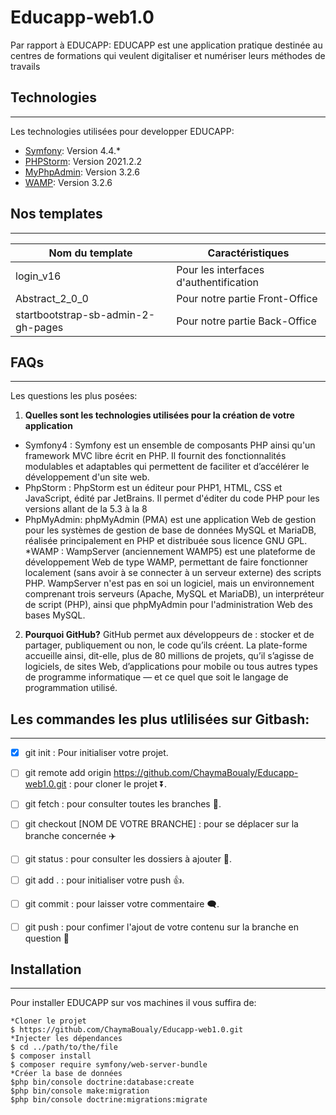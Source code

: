 # Educapp-web1.0
Par rapport à EDUCAPP:  EDUCAPP est une application pratique destinée au centres de formations qui veulent digitaliser et numériser leurs méthodes de travails
## Technologies
***
Les technologies utilisées pour developper EDUCAPP:
* [Symfony](https://symfony.com): Version 4.4.*
* [PHPStorm](https://www.jetbrains.com/fr-fr/phpstorm): Version 2021.2.2
* [MyPhpAdmin](https://www.phpmyadmin.net): Version 3.2.6
* [WAMP](https://www.phpmyadmin.net): Version 3.2.6	

## Nos templates 
***
| Nom du template | Caractéristiques |
| ------------- | ------------- |
| login_v16 | Pour les interfaces d'authentification  |
| Abstract_2_0_0| Pour notre partie Front-Office  |
| startbootstrap-sb-admin-2-gh-pages | Pour notre partie Back-Office  |

## FAQs
***
Les questions les plus posées: 
1. **Quelles sont les technologies utilisées pour la création de votre application**
* Symfony4 : Symfony est un ensemble de composants PHP ainsi qu'un framework MVC libre écrit en PHP. Il fournit des fonctionnalités modulables et adaptables qui permettent de faciliter et d’accélérer le développement d'un site web.
* PhpStorm : PhpStorm est un éditeur pour PHP1, HTML, CSS et JavaScript, édité par JetBrains.
Il permet d'éditer du code PHP pour les versions allant de la 5.3 à la 8
* PhpMyAdmin: phpMyAdmin (PMA) est une application Web de gestion pour les systèmes de gestion de base de données MySQL et MariaDB, réalisée principalement en PHP et distribuée sous licence GNU GPL.
*WAMP : WampServer (anciennement WAMP5) est une plateforme de développement Web de type WAMP, permettant de faire fonctionner localement (sans avoir à se connecter à un serveur externe) des scripts PHP.
WampServer n'est pas en soi un logiciel, mais un environnement comprenant trois serveurs (Apache, MySQL et MariaDB), un interpréteur de script (PHP), ainsi que phpMyAdmin pour l'administration Web des bases MySQL.

2. __Pourquoi GitHub?__ 
GitHub permet aux développeurs de : stocker et de partager, publiquement ou non, le code qu’ils créent. La plate-forme accueille ainsi, dit-elle, plus de 80 millions de projets, qu’il s’agisse de logiciels, de sites Web, d’applications pour mobile ou tous autres types de programme informatique — et ce quel que soit le langage de programmation utilisé.



## Les commandes les plus utlilisées sur Gitbash:
***
- [x] git init : Pour initialiser votre projet.
- [ ] git remote add origin https://github.com/ChaymaBoualy/Educapp-web1.0.git : pour cloner le projet ⏬.
- [ ] git fetch : pour consulter toutes les branches 🎠.
- [ ] git checkout [NOM DE VOTRE BRANCHE] : pour se déplacer sur la branche concernée ✈️
- [ ] git status : pour consulter les dossiers à ajouter 🚧.
- [ ] git add . : pour initialiser votre push :+1:.
- [ ] git commit : pour laisser votre commentaire 🗨️.
- [ ] git push : pour confimer l'ajout de votre contenu sur la branche en question :tada:


## Installation 
***
Pour installer EDUCAPP sur vos machines il vous suffira de: 
```
*Cloner le projet
$ https://github.com/ChaymaBoualy/Educapp-web1.0.git
*Injecter les dépendances 
$ cd ../path/to/the/file
$ composer install
$ composer require symfony/web-server-bundle
*Créer la base de données 
$php bin/console doctrine:database:create
$php bin/console make:migration
$php bin/console doctrine:migrations:migrate


